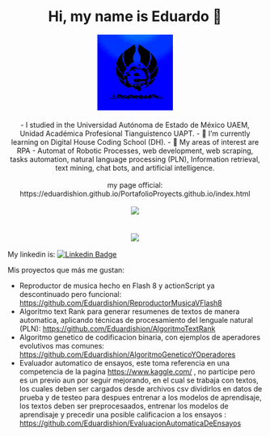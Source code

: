    

<div align="center">
   <h1> Hi, my name is Eduardo 👋 </h1>
   <img src="https://github.com/Eduardishion/Eduardishion/blob/main/_milogo.gif"  width="150" height="150"/>
</div>
</br>
<div align="center">
   - I studied in the Universidad Autónoma de Estado de México UAEM, Unidad Académica Profesional Tianguistenco UAPT.
   - 🌱 I’m currently learning on Digital House Coding School (DH).
   - 🔭 My areas of interest are RPA - Automat of Robotic Processes, web development, web scraping, tasks automation, natural language processing (PLN), Information retrieval, text mining, chat bots, and artificial intelligence.
</div>
</br>
<div align="center">
        my page official: https://eduardishion.github.io/PortafolioProyects.github.io/index.html
</div>
</br>
<div align="center">
      <img src="https://github-readme-stats.vercel.app/api?username=Eduardishion&theme=bear&show_icons=true" />
</div>

</br>
</br>

<div align="center">
      <img src="https://github-readme-stats.vercel.app/api/top-langs/?username=Eduardishion&layout=compact)](https://github.com/Eduardishion/github-readme-stats" />
</div>

My linkedin is: [![Linkedin Badge](https://img.shields.io/badge/-LinkedIn-blue?style=flat-square&logo=Linkedin&logoColor=white&link=https://www.linkedin.com/in/eduardo-izquierdo-rojas-b75887121/)](https://www.linkedin.com/in/eduardo-izquierdo-rojas-b75887121/)
   
  
Mis proyectos que más me gustan:
  - Reproductor de musica hecho en Flash 8 y actionScript ya descontinuado pero funcional: https://github.com/Eduardishion/ReproductorMusicaVFlash8
  - Algoritmo text Rank para generar resumenes de textos de manera automatica, aplicando técnicas de procesamiento del lenguale natural (PLN): https://github.com/Eduardishion/AlgoritmoTextRank
  - Algoritmo genetico de codificacion binaria, con ejemplos de aperadores evolutivos mas comunes: https://github.com/Eduardishion/AlgoritmoGeneticoYOperadores
  - Evaluador automatico de ensayos, este toma referencia en una competencia de la pagina https://www.kaggle.com/ , no participe pero es un previo aun por seguir mejorando, en el cual se trabaja con textos, los cuales deben ser cargados desde archivos csv dividirlos en datos de prueba y de testeo para despues entrenar a los modelos de aprendisaje, los textos deben ser   preprocesaados, entrenar los modelos de aprendisaje y precedir una posible calificacion a los ensayos  : https://github.com/Eduardishion/EvaluacionAutomaticaDeEnsayos




 <!--  
   <a href="https://open.spotify.com/playlist/1H2fqsVAgjzxUyAlftg2Lt"> <img src="https://media.giphy.com/media/alxwuUFuJmVEJb3PDg/giphy.gif" alt="spotify" width="50" height="50"/> </a>
   -->
<!--
<div align="center">
   <h3> LANGUAGES AND TOOLS </h3>
   <a href="https://www.w3schools.com/html/html_intro.asp" target="_blank"> <img src="https://media.giphy.com/media/XAxylRMCdpbEWUAvr8/giphy.gif" alt="html5" width="50" height="50"/> </a>
  <a href="https://www.w3schools.com/css/" target="_blank"> <img src="https://media.giphy.com/media/fsEaZldNC8A1PJ3mwp/giphy.gif" alt="css3" width="50" height="50"/></a>
  <a href="https://www.w3schools.com/js/default.asp" target="_blank"> <img src="https://media.giphy.com/media/ln7z2eWriiQAllfVcn/giphy.gif" alt="javascript" width="50" height="50"/> </a>
  <a href="https://nodejs.org" target="_blank"> <img src="https://media.giphy.com/media/kdFc8fubgS31b8DsVu/giphy.gif" alt="nodejs" width="50" height="50"/></a>
  <a href="https://reactjs.org/" target="_blank"> <img src="https://media.giphy.com/media/eNAsjO55tPbgaor7ma/giphy.gif" alt="react" width="50" height="50"/> </a>
  <a href="https://firebase.google.com/" target="_blank"> <img src="https://media.giphy.com/media/Ri2TUcKlaOcaDBxFpY/giphy.gif" alt="firebase" width="50" height="50"/> </a>
  <a href="https://git-scm.com/" target="_blank"> <img src="https://media.giphy.com/media/kH1DBkPNyZPOk0BxrM/giphy.gif" alt="git" height="50"/> </a>
</div>

<br/>
<div align="center">
  <img height=175 align="center" src="https://github-readme-stats.vercel.app/api?username=andrevivs&show_icons=true&theme=highcontrast" alt="Andy Stats" /> 
</div>

-->
 
  

<!--
**Eduardishion/Eduardishion** is a ✨ _special_ ✨ repository because its `README.md` (this file) appears on your GitHub profile.

Here are some ideas to get you started:

- 🔭 I’m currently working on ...
- 🌱 I’m currently learning on Digital House
- 👯 I’m looking to collaborate on ...
- 🤔 I’m looking for help with ...
- 💬 Ask me about ...
- 📫 How to reach me: ...
- 😄 Pronouns: ...
- ⚡ Fun fact: ...
-->
